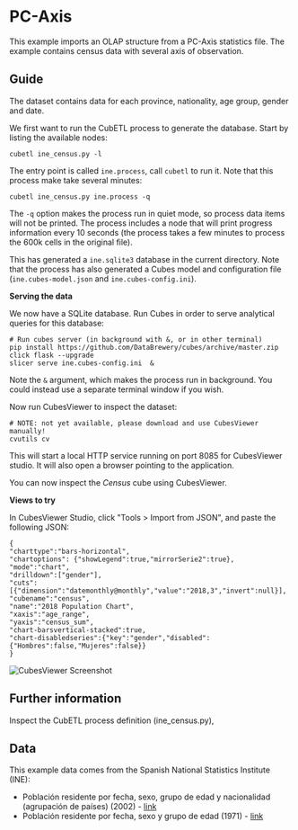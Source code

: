 # PC-Axis

This example imports an OLAP structure from a PC-Axis statistics file. The example
contains census data with several axis of observation.

## Guide

The dataset contains data for each province, nationality, age group, gender and
date.

We first want to run the CubETL process to generate the database.
Start by listing the available nodes:

    cubetl ine_census.py -l

The entry point is called `ine.process`, call `cubetl` to run it.
Note that this process make take several minutes:

    cubetl ine_census.py ine.process -q

The `-q` option makes the process run in quiet mode, so process data items will
not be printed. The process includes a node that will print progress
information every 10 seconds (the process takes a few minutes to process
the 600k cells in the original file).

This has generated a `ine.sqlite3` database in the current directory.
Note that the process has also generated a Cubes model and configuration file
(`ine.cubes-model.json` and `ine.cubes-config.ini`).

**Serving the data**

We now have a SQLite database. Run Cubes in order to serve
analytical queries for this database:

    # Run cubes server (in background with &, or in other terminal)
    pip install https://github.com/DataBrewery/cubes/archive/master.zip click flask --upgrade
    slicer serve ine.cubes-config.ini  &

Note the `&` argument, which makes the process run in background. You could instead
use a separate terminal window if you wish.

Now run CubesViewer to inspect the dataset:

    # NOTE: not yet available, please download and use CubesViewer manually!
    cvutils cv

This will start a local HTTP service running on port 8085 for CubesViewer studio.
It will also open a browser pointing to the application.

You can now inspect the *Census* cube using CubesViewer.

**Views to try**

In CubesViewer Studio, click "Tools > Import from JSON", and paste the following JSON:

    {
    "charttype":"bars-horizontal",
    "chartoptions": {"showLegend":true,"mirrorSerie2":true},
    "mode":"chart",
    "drilldown":["gender"],
    "cuts":[{"dimension":"datemonthly@monthly","value":"2018,3","invert":null}],
    "cubename":"census",
    "name":"2018 Population Chart",
    "xaxis":"age_range",
    "yaxis":"census_sum",
    "chart-barsvertical-stacked":true,
    "chart-disabledseries":{"key":"gender","disabled":{"Hombres":false,"Mujeres":false}}
    }

![CubesViewer Screenshot](https://raw.github.com/jjmontesl/cubetl/master/doc/img/screenshots/cv-ine-population.png "CubesViewer Screenshot")

## Further information

Inspect the CubETL process definition (ine_census.py),

## Data

This example data comes from the Spanish National Statistics Institute (INE):

* Población residente por fecha, sexo, grupo de edad y nacionalidad (agrupación de países) (2002) -
  [link](http://www.ine.es/dynt3/inebase/es/index.htm?padre=1894&capsel=1895)
* Población residente por fecha, sexo y grupo de edad (1971) -
  [link](http://www.ine.es/dynt3/inebase/index.htm?padre=1949&capsel=1953)



